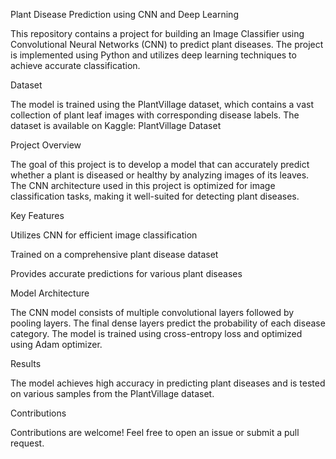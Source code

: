 Plant Disease Prediction using CNN and Deep Learning

This repository contains a project for building an Image Classifier using Convolutional Neural Networks (CNN) to predict plant diseases. The project is implemented using Python and utilizes deep learning techniques to achieve accurate classification.

Dataset

The model is trained using the PlantVillage dataset, which contains a vast collection of plant leaf images with corresponding disease labels. The dataset is available on Kaggle: PlantVillage Dataset

Project Overview

The goal of this project is to develop a model that can accurately predict whether a plant is diseased or healthy by analyzing images of its leaves. The CNN architecture used in this project is optimized for image classification tasks, making it well-suited for detecting plant diseases.

Key Features

Utilizes CNN for efficient image classification

Trained on a comprehensive plant disease dataset

Provides accurate predictions for various plant diseases

Model Architecture

The CNN model consists of multiple convolutional layers followed by pooling layers. The final dense layers predict the probability of each disease category. The model is trained using cross-entropy loss and optimized using Adam optimizer.

Results

The model achieves high accuracy in predicting plant diseases and is tested on various samples from the PlantVillage dataset.

Contributions

Contributions are welcome! Feel free to open an issue or submit a pull request.
